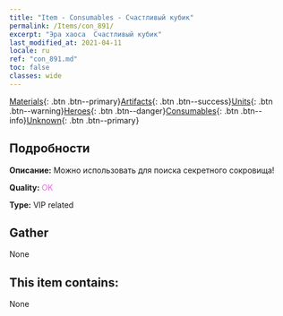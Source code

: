 ```yaml
---
title: "Item - Consumables - Счастливый кубик"
permalink: /Items/con_891/
excerpt: "Эра хаоса  Счастливый кубик"
last_modified_at: 2021-04-11
locale: ru
ref: "con_891.md"
toc: false
classes: wide
---
```

 [Materials](/ru/Items/){: .btn .btn--primary}[Artifacts](/ru/Items/Artifacts/){: .btn .btn--success}[Units](/ru/Items/Units/){: .btn .btn--warning}[Heroes](/ru/Items/Heroes/){: .btn .btn--danger}[Consumables](/ru/Items/Consumables/){: .btn .btn--info}[Unknown](/ru/Items/Unknown/){: .btn .btn--primary}

## Подробности
 **Описание:** Можно использовать для поиска секретного сокровища!

 **Quality:** <span style="color: #DA70D6">OK</span>

 **Type:** VIP related

## Gather

  None

## This item contains:

  None

